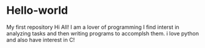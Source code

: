 # Hello-world
My first repository
Hi All!
I am a lover of programming I find interst in analyzing tasks and then writing programs to accomplsh them. i love python and also have interest in C!  
